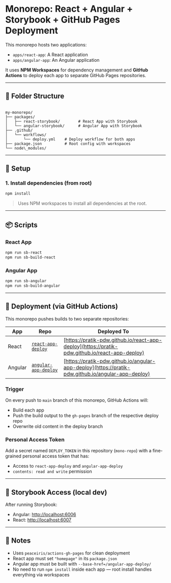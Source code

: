 # Monorepo: React + Angular + Storybook + GitHub Pages Deployment

This monorepo hosts two applications:

- `apps/react-app`: A React application
- `apps/angular-app`: An Angular application

It uses **NPM Workspaces** for dependency management and **GitHub Actions** to deploy each app to separate GitHub Pages repositories.

---

## 🧱 Folder Structure

```

my-monorepo/
├── packages/
│   ├── react-storybook/        # React App with Storybook
│   └── angular-storybook/      # Angular App with Storybook
├── .github/
│   └── workflows/
│       └── deploy.yml    # Deploy workflow for both apps
├── package.json          # Root config with workspaces
└── node\_modules/

````

---

## 🚀 Setup

### 1. Install dependencies (from root)

```bash
npm install
```

> Uses NPM workspaces to install all dependencies at the root.

---

## 📦 Scripts

### React App

```bash
npm run sb-react
npm run sb-build-react
```

### Angular App

```bash
npm run sb-angular
npm run sb-build-angular
```

---

## 🚀 Deployment (via GitHub Actions)

This monorepo pushes builds to two separate repositories:

| App     | Repo                 | Deployed To                                             |
| ------- | -------------------- | ------------------------------------------------------- |
| React   | [`react-app-deploy`](https://github.com/pratik-pdw/react-app-deploy)   | [https://pratik-pdw.github.io/react-app-deploy](https://pratik-pdw.github.io/react-app-deploy)   |
| Angular | [`angular-app-deploy`](https://github.com/pratik-pdw/angular-app-deploy) | [https://pratik-pdw.github.io/angular-app-deploy](https://pratik-pdw.github.io/angular-app-deploy) |

### Trigger

On every push to `main` branch of this monorepo, GitHub Actions will:

* Build each app
* Push the build output to the `gh-pages` branch of the respective deploy repo
* Overwrite old content in the deploy branch

### Personal Access Token

Add a secret named `DEPLOY_TOKEN` in this repository (`mono-repo`) with a fine-grained personal access token that has:

* Access to `react-app-deploy` and `angular-app-deploy`
* `contents: read and write` permission

---

## 🧪 Storybook Access (local dev)

After running Storybook:

* Angular: [http://localhost:6006](http://localhost:6006)
* React: [http://localhost:6007](http://localhost:6007)

---

## 🔧 Notes

* Uses `peaceiris/actions-gh-pages` for clean deployment
* React app must set `"homepage"` in its `package.json`
* Angular app must be built with `--base-href=/angular-app-deploy/`
* No need to run `npm install` inside each app — root install handles everything via workspaces

